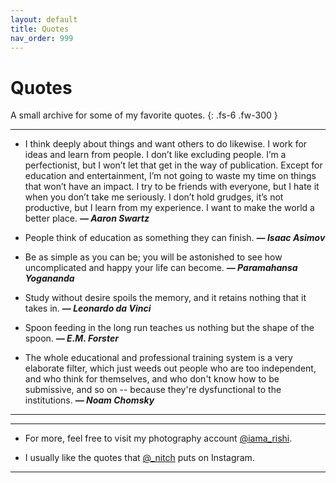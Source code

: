 ```yaml
---
layout: default
title: Quotes
nav_order: 999
---
```


# Quotes

A small archive for some of my favorite quotes.
{: .fs-6 .fw-300 }

---

- I think deeply about things and want others to do likewise. I work for ideas and learn from people. I don’t like excluding people. I’m a perfectionist, but I won’t let that get in the way of publication. Except for education and entertainment, I’m not going to waste my time on things that won’t have an impact. I try to be friends with everyone, but I hate it when you don’t take me seriously. I don’t hold grudges, it’s not productive, but I learn from my experience. I want to make the world a better place. __*― Aaron Swartz*__

- People think of education as something they can finish. __*― Isaac Asimov*__

- Be as simple as you can be; you will be astonished to see how uncomplicated and happy your life can become. __*― Paramahansa Yogananda*__

- Study without desire spoils the memory, and it retains nothing that it takes in. __*― Leonardo da Vinci*__

- Spoon feeding in the long run teaches us nothing but the shape of the spoon. __*― E.M. Forster*__

- The whole educational and professional training system is a very elaborate filter, which just weeds out people who are too independent, and who think for themselves, and who don't know how to be submissive, and so on -- because they're dysfunctional to the institutions. __*― Noam Chomsky*__


---

---

- For more, feel free to visit my photography account [@iama_rishi](https://instagram.com/iama_rishi).

- I usually like the quotes that <a href="https://instagram.com/_nitch">@_nitch</a> puts on Instagram.

---
